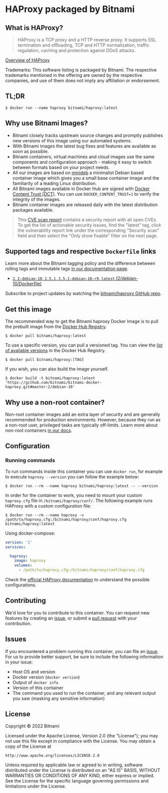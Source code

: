 # HAProxy packaged by Bitnami

## What is HAProxy?

> HAProxy is a TCP proxy and a HTTP reverse proxy. It supports SSL termination and offloading, TCP and HTTP normalization, traffic regulation, caching and protection against DDoS attacks.

[Overview of HAProxy](http://www.haproxy.org/)

Trademarks: This software listing is packaged by Bitnami. The respective trademarks mentioned in the offering are owned by the respective companies, and use of them does not imply any affiliation or endorsement.

## TL;DR

```console
$ docker run --name haproxy bitnami/haproxy:latest
```

## Why use Bitnami Images?

* Bitnami closely tracks upstream source changes and promptly publishes new versions of this image using our automated systems.
* With Bitnami images the latest bug fixes and features are available as soon as possible.
* Bitnami containers, virtual machines and cloud images use the same components and configuration approach - making it easy to switch between formats based on your project needs.
* All our images are based on [minideb](https://github.com/bitnami/minideb) a minimalist Debian based container image which gives you a small base container image and the familiarity of a leading Linux distribution.
* All Bitnami images available in Docker Hub are signed with [Docker Content Trust (DCT)](https://docs.docker.com/engine/security/trust/content_trust/). You can use `DOCKER_CONTENT_TRUST=1` to verify the integrity of the images.
* Bitnami container images are released daily with the latest distribution packages available.


> This [CVE scan report](https://quay.io/repository/bitnami/haproxy?tab=tags) contains a security report with all open CVEs. To get the list of actionable security issues, find the "latest" tag, click the vulnerability report link under the corresponding "Security scan" field and then select the "Only show fixable" filter on the next page.

## Supported tags and respective `Dockerfile` links

Learn more about the Bitnami tagging policy and the difference between rolling tags and immutable tags [in our documentation page](https://docs.bitnami.com/tutorials/understand-rolling-tags-containers/).


* [`2`, `2-debian-10`, `2.5.1`, `2.5.1-debian-10-r9`, `latest` (2/debian-10/Dockerfile)](https://github.com/bitnami/bitnami-docker-haproxy/blob/2.5.1-debian-10-r9/2/debian-10/Dockerfile)

Subscribe to project updates by watching the [bitnami/haproxy GitHub repo](https://github.com/bitnami/bitnami-docker-haproxy).

## Get this image

The recommended way to get the Bitnami haproxy Docker Image is to pull the prebuilt image from the [Docker Hub Registry](https://hub.docker.com/r/bitnami/haproxy).

```console
$ docker pull bitnami/haproxy:latest
```

To use a specific version, you can pull a versioned tag. You can view the [list of available versions](https://hub.docker.com/r/bitnami/haproxy/tags/) in the Docker Hub Registry.

```console
$ docker pull bitnami/haproxy:[TAG]
```

If you wish, you can also build the image yourself.

```console
$ docker build -t bitnami/haproxy:latest 'https://github.com/bitnami/bitnami-docker-haproxy.git#master:2/debian-10'
```

## Why use a non-root container?

Non-root container images add an extra layer of security and are generally recommended for production environments. However, because they run as a non-root user, privileged tasks are typically off-limits. Learn more about non-root containers [in our docs](https://docs.bitnami.com/tutorials/work-with-non-root-containers/).

## Configuration

### Running commands

To run commands inside this container you can use `docker run`, for example to execute `haproxy --version` you can follow the example below:

```console
$ docker run --rm --name haproxy bitnami/haproxy:latest -- --version
```

In order for the container to work, you need to mount your custom `haproxy.cfg` file in `/bitnami/haproxy/conf/`. The following example runs HAProxy with a custom configuration file:

```console
$ docker run --rm --name haproxy -v /path/to/haproxy.cfg:/bitnami/haproxy/conf/haproxy.cfg bitnami/haproxy:latest
```

Using docker-compose:

```yaml
version: '2'
services:

  haproxy:
    image: haproxy
    volumes:
      - /path/to/haproxy.cfg:/bitnami/haproxy/conf/haproxy.cfg
```

Check the [official HAProxy documentation](http://cbonte.github.io/haproxy-dconv/2.5/configuration.html) to understand the possible configurations.

## Contributing

We'd love for you to contribute to this container. You can request new features by creating an [issue](https://github.com/bitnami/bitnami-docker-haproxy/issues), or submit a [pull request](https://github.com/bitnami/bitnami-docker-haproxy/pulls) with your contribution.

## Issues

If you encountered a problem running this container, you can file an [issue](https://github.com/bitnami/bitnami-docker-haproxy/issues/new). For us to provide better support, be sure to include the following information in your issue:

- Host OS and version
- Docker version (`docker version`)
- Output of `docker info`
- Version of this container
- The command you used to run the container, and any relevant output you saw (masking any sensitive information)

## License

Copyright &copy; 2022 Bitnami

Licensed under the Apache License, Version 2.0 (the "License");
you may not use this file except in compliance with the License.
You may obtain a copy of the License at

    http://www.apache.org/licenses/LICENSE-2.0

Unless required by applicable law or agreed to in writing, software
distributed under the License is distributed on an "AS IS" BASIS,
WITHOUT WARRANTIES OR CONDITIONS OF ANY KIND, either express or implied.
See the License for the specific language governing permissions and
limitations under the License.
